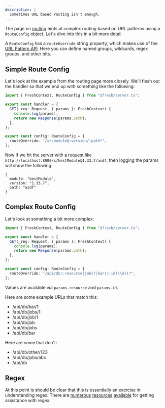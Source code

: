 ```yaml
---
description: |
  Sometimes URL based routing isn't enough.
---
```


The page on [routing](/docs/concepts/routing) hints at complex routing based on
URL patterns using a `RouteConfig` object. Let's dive into this in a bit more
detail.

A `RouteConfig` has a `routeOverride` string property, which makes use of the
[URL Pattern API](https://developer.mozilla.org/en-US/docs/Web/API/URL_Pattern_API).
Here you can define named groups, wildcards, regex groups, and other bits.

## Simple Route Config

Let's look at the example from the routing page more closely. We'll flesh out
the handler so that we end up with something like the following:

```ts routes/x.tsx
import { FreshContext, RouteConfig } from "$fresh/server.ts";

export const handler = {
  GET(_req: Request, { params }: FreshContext) {
    console.log(params);
    return new Response(params.path);
  },
};

export const config: RouteConfig = {
  routeOverride: "/x/:module@:version/:path*",
};
```

Now if we hit the server with a request like
`http://localhost:8000/x/bestModule@1.33.7/asdf`, then logging the params will
show the following:

```
{
  module: "bestModule",
  version: "1.33.7",
  path: "asdf"
}
```

## Complex Route Config

Let's look at something a bit more complex:

```ts routes/api.tsx
import { FreshContext, RouteConfig } from "$fresh/server.ts";

export const handler = {
  GET(_req: Request, { params }: FreshContext) {
    console.log(params);
    return new Response(params.path);
  },
};

export const config: RouteConfig = {
  routeOverride: "/api/db/:resource(jobs?|bar)/:id(\\d+)?",
};
```

Values are available via `params.resource` and `params.id`.

Here are some example URLs that match this:

- /api/db/bar/1
- /api/db/jobs/1
- /api/db/job/1
- /api/db/job
- /api/db/jobs
- /api/db/bar

Here are some that don't:

- /api/db/other/123
- /api/db/jobs/abc
- /api/db

## Regex

At this point is should be clear that this is essentially an exercise in
understanding regex. There are [numerous](https://regexr.com/)
[resources](https://regex101.com/) [available](https://chat.openai.com/) for
getting assistance with regex.
